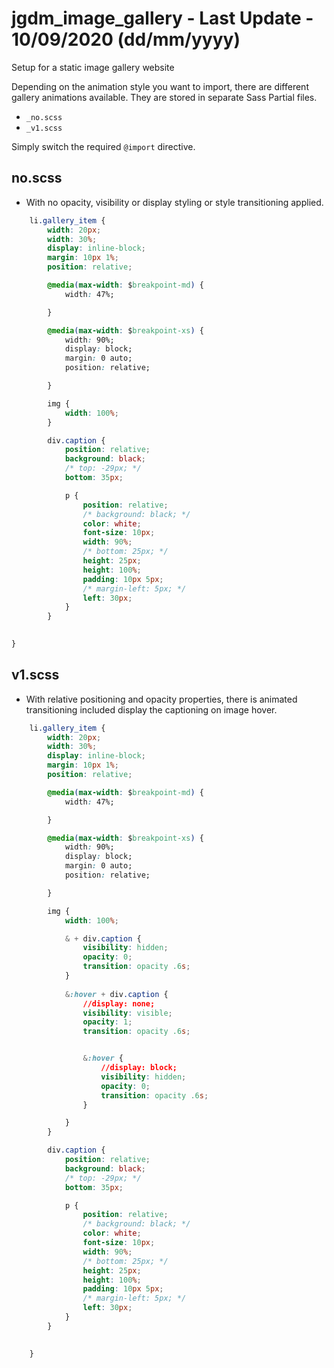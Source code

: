 # jgdm_image_gallery  - Last Update  - 10/09/2020 (dd/mm/yyyy)
Setup for a static image gallery website


Depending on the animation style you want to import, there are different gallery animations available. They are stored in separate Sass Partial files.

+ ```_no.scss```
+ ```_v1.scss```

Simply switch the required ```@import``` directive.

## no.scss 

+ With no opacity, visibility or display styling or style transitioning applied.

```css
    li.gallery_item {
        width: 20px;
        width: 30%;
        display: inline-block;
        margin: 10px 1%;
        position: relative;

        @media(max-width: $breakpoint-md) {
            width: 47%;

        }

        @media(max-width: $breakpoint-xs) {
            width: 90%;
            display: block;
            margin: 0 auto;
            position: relative;

        }

        img {
            width: 100%;
        }

        div.caption {
            position: relative;
            background: black;
            /* top: -29px; */
            bottom: 35px; 

            p {
                position: relative;
                /* background: black; */
                color: white;
                font-size: 10px;
                width: 90%;
                /* bottom: 25px; */
                height: 25px;
                height: 100%;
                padding: 10px 5px;
                /* margin-left: 5px; */
                left: 30px;
            }
        }    
    

}
```


## v1.scss

+ With relative positioning and opacity properties, there is animated transitioning included display the captioning on image hover.

```css
    li.gallery_item {
        width: 20px;
        width: 30%;
        display: inline-block;
        margin: 10px 1%;
        position: relative;

        @media(max-width: $breakpoint-md) {
            width: 47%;

        }

        @media(max-width: $breakpoint-xs) {
            width: 90%;
            display: block;
            margin: 0 auto;
            position: relative;

        }

        img {
            width: 100%;

            & + div.caption {
                visibility: hidden;
                opacity: 0;
                transition: opacity .6s;
            }
            
            &:hover + div.caption {
                //display: none;
                visibility: visible;
                opacity: 1;
                transition: opacity .6s;


                &:hover {
                    //display: block;
                    visibility: hidden;
                    opacity: 0;
                    transition: opacity .6s;
                }

            }
        }

        div.caption {
            position: relative;
            background: black;
            /* top: -29px; */
            bottom: 35px; 

            p {
                position: relative;
                /* background: black; */
                color: white;
                font-size: 10px;
                width: 90%;
                /* bottom: 25px; */
                height: 25px;
                height: 100%;
                padding: 10px 5px;
                /* margin-left: 5px; */
                left: 30px;
            }
        }    
    

    }
```
